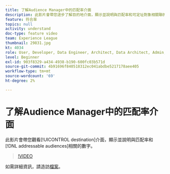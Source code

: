 ```yaml
---
title: 了解Audience Manager中的匹配率介面
description: 此影片會帶您逐步了解目的地介面，顯示並說明與匹配率和可定址對象相關聯的數字。
feature: 符合率
topics: null
activity: understand
doc-type: feature video
team: Experience League
thumbnail: 29831.jpg
kt: 4034
role: User, Developer, Data Engineer, Architect, Data Architect, Admin, Leader
level: Beginner
exl-id: 903f8329-a434-4938-b190-600fc03b571d
source-git-commit: 4b91696f840518312ec041abdbe5217178aee405
workflow-type: tm+mt
source-wordcount: '69'
ht-degree: 2%

---
```


# 了解Audience Manager中的匹配率介面

此影片會帶您觀看[!UICONTROL destination]介面，顯示並說明與匹配率和[!DNL addressable audiences]相關的數字。

>[!VIDEO](https://video.tv.adobe.com/v/29831/?quality=12)

如需詳細資訊，請造訪[檔案](https://docs.adobe.com/help/en/audience-manager/user-guide/features/addressable-audiences.html)。
